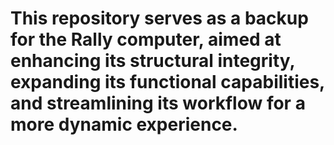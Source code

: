 # This repository serves as a backup for the Rally computer, aimed at enhancing its structural integrity, expanding its functional capabilities, and streamlining its workflow for a more dynamic experience.
